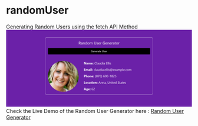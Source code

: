 # randomUser
Generating Random Users using the fetch API Method 
<br>
<img src="user.png" alt="">
<br>
Check the Live Demo of the Random User Generator here :
<a href="https://shubhamjaiswal23.github.io/randomUser/">Random User Generator</a>

